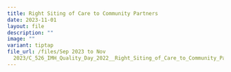 ```yaml
---
title: Right Siting of Care to Community Partners
date: 2023-11-01
layout: file
description: ""
image: ""
variant: tiptap
file_url: /files/Sep 2023 to Nov
  2023/C_526_IMH_Quality_Day_2022__Right_Siting_of_Care_to_Community_Partners.pdf
---
```

